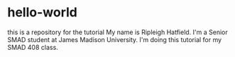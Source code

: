 # hello-world
this is a repository for the tutorial 
My name is Ripleigh Hatfield. I'm a Senior SMAD student at James Madison University. I'm doing this tutorial for my SMAD 408 class. 
